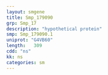 ```yaml
---
layout: smgene
title: Smp_179090
grp: Smp_17
description: "hypothetical protein"
smp: Smp_179090.1
uniprot: "G4VB60"
length:   309
cdd: "ns"
kk: ns
categories: sm
---
```

